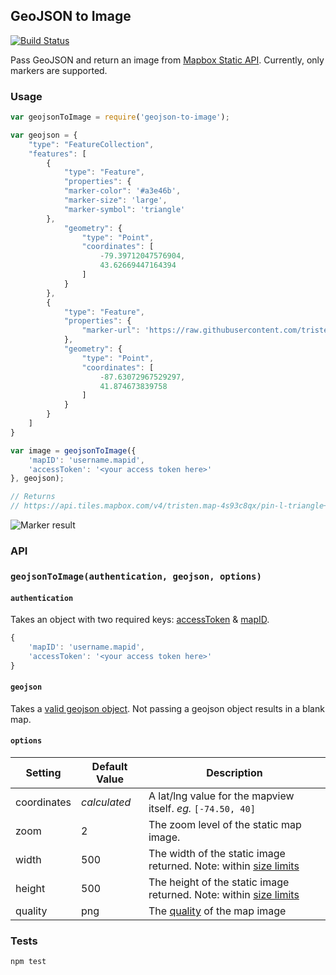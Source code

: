 ## GeoJSON to Image

[![Build Status](https://travis-ci.org/tristen/geojson-to-image.png?Zeqckz55oF1LjKHEqHT7)](https://travis-ci.org/tristen/geojson-to-image)

Pass GeoJSON and return an image from [Mapbox Static API](https://www.mapbox.com/developers/api/static/). Currently, only markers are supported. 

### Usage

``` js
var geojsonToImage = require('geojson-to-image');

var geojson = {
    "type": "FeatureCollection",
    "features": [ 
        {
            "type": "Feature",
            "properties": {
            "marker-color": '#a3e46b',
            "marker-size": 'large',
            "marker-symbol": 'triangle'
        },
            "geometry": {
                "type": "Point",
                "coordinates": [
                    -79.39712047576904,
                    43.62669447164394
                ]
            }
        },
        {
            "type": "Feature",
            "properties": {
                "marker-url": 'https://raw.githubusercontent.com/tristen/vintages/gh-pages/img/marker@2x.png'
            },
            "geometry": {
                "type": "Point",
                "coordinates": [
                    -87.63072967529297,
                    41.874673839758
                ]
            }
        }
    ]
}

var image = geojsonToImage({
    'mapID': 'username.mapid',
    'accessToken': '<your access token here>'
}, geojson);

// Returns
// https://api.tiles.mapbox.com/v4/tristen.map-4s93c8qx/pin-l-triangle+A3E46B(-79.39712047576904,43.62669447164394),url-https%3A%2F%2Fraw.githubusercontent.com%2Ftristen%2Fvintages%2Fgh-pages%2Fimg%2Fmarker%402x.png(-87.63072967529297,41.874673839758)/-79.39712047576904,41.874673839758,2/500x500.png?access_token=pk.eyJ1IjoiZmFsbHNlbW8yIiwiYSI6IjhsbHFBMkEifQ.OMXud5BW3OAF-_usSJjy0Q

```

![Marker result](https://api.tiles.mapbox.com/v4/tristen.map-4s93c8qx/pin-l-triangle+A3E46B(-79.39712047576904,43.62669447164394),url-https%3A%2F%2Fraw.githubusercontent.com%2Ftristen%2Fvintages%2Fgh-pages%2Fimg%2Fmarker%402x.png(-87.63072967529297,41.874673839758)/-79.39712047576904,41.874673839758,2/500x500.png?access_token=pk.eyJ1IjoiZmFsbHNlbW8yIiwiYSI6IjhsbHFBMkEifQ.OMXud5BW3OAF-_usSJjy0Q)

### API

### `geojsonToImage(authentication, geojson, options)`

#### `authentication`
Takes an object with two required keys: [accessToken](https://www.mapbox.com/help/define-access-token/) & [mapID](https://www.mapbox.com/help/define-map-id/).

``` js
{
    'mapID': 'username.mapid',
    'accessToken': '<your access token here>'
}
```

#### `geojson`

Takes a [valid geojson object](http://geojson.org/). Not passing a geojson object results in a blank map.

#### `options`  

| Setting | Default Value | Description |
| ---- | ---- | ---- |
| coordinates | _calculated_ | A lat/lng value for the mapview itself. _eg._ `[-74.50, 40]` |
| zoom | 2 |  The zoom level of the static map image. |
| width | 500 | The width of the static image returned. Note: within [size limits](https://www.mapbox.com/developers/api/static/#size-limit) |
| height | 500 | The height of the static image returned. Note: within [size limits](https://www.mapbox.com/developers/api/static/#size-limit) |
| quality | png | The [quality](https://www.mapbox.com/developers/api/static/#format) of the map image |

### Tests

``` sh
npm test
```

